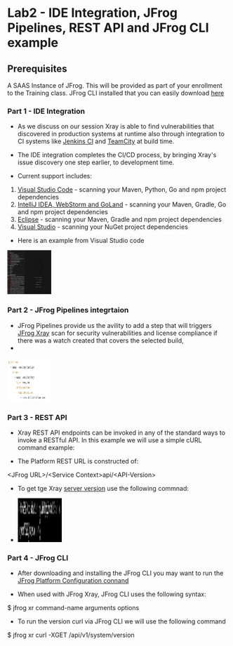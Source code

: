 # Lab2 - IDE Integration, JFrog Pipelines, REST API and JFrog CLI example

## Prerequisites
A SAAS Instance of JFrog. This will be provided as part of your enrollment to the Training class.
JFrog CLI installed that you can easily download [here](https://jfrog.com/getcli/)

### Part 1 - IDE Integration

- As we discuss on our session Xray is able to find vulnerabilities that discovered in production systems at runtime also through integration to CI systems like [Jenkins CI](https://www.jfrog.com/confluence/display/JFROG/Jenkins+Artifactory+Plug-in) and [TeamCity](https://www.jfrog.com/confluence/display/JFROG/TeamCity+Artifactory+Plug-in) at build time. 

- The IDE integration completes the CI/CD process, by bringing Xray's issue discovery one step earlier, to development time.
- Current support includes:
1. [Visual Studio Code](https://marketplace.visualstudio.com/items?itemName=JFrog.jfrog-vscode-extension) - scanning your Maven, Python, Go and npm project dependencies
2. [IntelliJ IDEA, WebStorm and GoLand](https://www.jfrog.com/confluence/display/JFROG/JFrog+IntelliJ+IDEA+Plugin) - scanning your Maven, Gradle, Go and npm project dependencies
3. [Eclipse](https://www.jfrog.com/confluence/display/JFROG/JFrog+Eclipse+IDE+Plugin) - scanning your Maven, Gradle and npm project dependencies
4. [Visual Studio](https://www.jfrog.com/confluence/display/JFROG/JFrog+Visual+Studio+Extension) - scanning your NuGet project dependencies

- Here is an example from Visual Studio code
<img src="/SU-201 Intro to DevSecOps with JFrog Xray/Lab2/images/1.gif" alt="Visual Studio Code" style="height: 100px; width:100px;"/>

### Part 2 - JFrog Pipelines integrtaion

- JFrog Pipelines provide us the avility to add a step that will triggers [JFrog Xray](https://www.jfrog.com/confluence/display/JFROG/JFrog+Xray) scan for security vulnerabilities and license compliance if there was a watch created that covers the selected build,
-
<img src="/SU-201 Intro to DevSecOps with JFrog Xray/Lab2/images/2.png" alt=" JFrog Pipelines integrtaion" style="height: 100px; width:100px;"/>

### Part 3 - REST API

- Xray REST API endpoints can be invoked in any of the standard ways to invoke a RESTful API. In this example we will use a simple cURL command example:

- The Platform REST URL is constructed of: 

\<JFrog URL>\/\<Service Context>api/\<API-Version>

- To get tge Xray [server version](https://www.jfrog.com/confluence/display/JFROG/Xray+REST+API#XrayRESTAPI-GetVersion) use the following commnad:

-  <img src="/SU-201 Intro to DevSecOps with JFrog Xray/Lab2/images/3.png" alt="Xray REST API" style="height: 100px; width:100px;"/>

### Part 4 - JFrog CLI

-  After downloading and installing the JFrog CLI you may want to run the [JFrog Platform Configuration connand](https://www.jfrog.com/confluence/display/CLI/JFrog+CLI#JFrogCLI-JFrogPlatformConfiguration)  

-  When used with JFrog Xray, JFrog CLI uses the following syntax:

$ jfrog xr command-name arguments options

- To run the version curl via JFrog CLI we will use the following command

$  jfrog xr curl -XGET /api/v1/system/version
